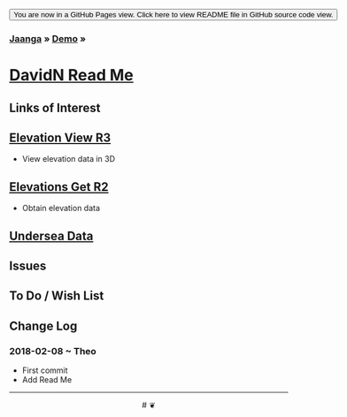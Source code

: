 <span style=display:none; >[You are now in GitHub source code view. Click here to view README file in GitHub Pages view]( https://jaanga.github.io/demo/david-n/#README.md "View file as a web page." ) </span>
<div><input type=button onclick=window.location.href='https://github.com/jaanga/jaanga.github.io/tree/master/demo/david-n/';
value='You are now in a GitHub Pages view. Click here to view README file in GitHub source code view.' ></div>

### [Jaanga]( https://jaanga.github.io/ ) &raquo; [Demo]( https://jaanga.github.io/demo/ ) &raquo;

# [DavidN Read Me]( index.html#README.md )


## Links of Interest

## [Elevation View R3]( https://jaanga.github.io/terrain3/elevations-core3/elevations-core3-r1.html )

* View elevation data in 3D

## [Elevations Get R2]( https://jaanga.github.io/terrain3/elevations-get2/dev/elevations-get2-r1.html )

* Obtain elevation data

## [Undersea Data]( https://drive.google.com/drive/folders/1kj81Vr0yT8D1i9UVJmyGbj83ToBkzD9b?usp=sharing )

<!--
_<small>subtext</small>_

## Full Screen: [ XXXXX ]( https://jaanga.github.io/demo/david-n/index.html )


<img src="" style=display:none; width=800 >


<iframe src=https://jaanga.github.io/demo/david-n/index.html width=100% height=500px ></iframe>

_XXXXXX_

***


## Concept

* TBD


### Mission

* TBD


### Vision

* TBD

## Features

* TBD
* Click three bars( 'hamburger' ) icon to slide menu in or out
* Direct link to this read me file
* Click on title to reload
-->


## Issues



## To Do / Wish List






## Change Log

### 2018-02-08 ~ Theo

* First commit
* Add Read Me


***

<center title='Jaanga ~ your 3D happy place' >
# <a href=javascript:window.scrollTo(0,0); style=text-decoration:none; > ❦ </a>
</center>
